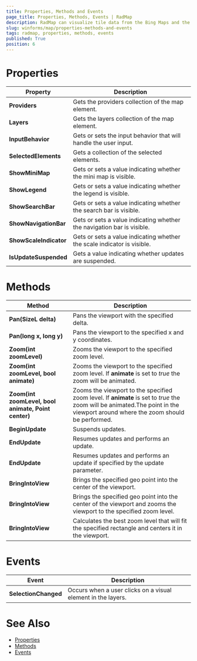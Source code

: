 ```yaml
---
title: Properties, Methods and Events
page_title: Properties, Methods, Events | RadMap
description: RadMap can visualize tile data from the Bing Maps and the OpenStreetMaps REST services as well as from the local file system.
slug: winforms/map/properties-methods-and-events
tags: radmap, properties, methods, events
published: True
position: 6
---
```


# Properties

|Property|Description|
|------|------|
|__Providers__|Gets the providers collection of the map element.|
|__Layers__|Gets the layers collection of the map element.|
|__InputBehavior__|Gets or sets the input behavior that will handle the user input.|
|__SelectedElements__|Gets a collection of the selected elements.|
|__ShowMiniMap__|Gets or sets a value indicating whether the mini map is visible.|
|__ShowLegend__|Gets or sets a value indicating whether the legend is visible.|
|__ShowSearchBar__|Gets or sets a value indicating whether the search bar is visible.|
|__ShowNavigationBar__|Gets or sets a value indicating whether the navigation bar is visible.|
|__ShowScaleIndicator__|Gets or sets a value indicating whether the scale indicator is visible.|
|__IsUpdateSuspended__|Gets a value indicating whether updates are suspended.|

# Methods

|Method|Description|
|------|------|
|__Pan(SizeL delta)__|Pans the viewport with the specified delta.|
|__Pan(long x, long y)__|Pans the viewport to the specified x and y coordinates.|
|__Zoom(int zoomLevel)__|Zooms the viewport to the specified zoom level.|
|__Zoom(int zoomLevel, bool animate)__|Zooms the viewport to the specified zoom level. If __animate__ is set to *true* the zoom will be animated.|
|__Zoom(int zoomLevel, bool animate, Point center)__|Zooms the viewport to the specified zoom level. If __animate__ is set to *true* the zoom will be animated.The point in the viewport around where the zoom should be performed.|
|__BeginUpdate__|Suspends updates.|
|__EndUpdate__|Resumes updates and performs an update.|
|__EndUpdate__|Resumes updates and performs an update if specified by the update parameter.|
|__BringIntoView__|Brings the specified geo point into the center of the viewport.|
|__BringIntoView__|Brings the specified geo point into the center of the viewport and zooms the viewport to the specified zoom level.|
|__BringIntoView__|Calculates the best zoom level that will fit the specified rectangle and centers it in the viewport.|

# Events

|Event|Description|
|------|------|
|__SelectionChanged__|Occurs when a user clicks on a visual element in the layers.|

# See Also

* [Properties](http://docs.telerik.com/devtools/winforms/api/html/properties_t_telerik_wincontrols_ui_radmap.htm)
* [Methods](http://docs.telerik.com/devtools/winforms/api/html/methods_t_telerik_wincontrols_ui_radmap.htm)
* [Events](http://docs.telerik.com/devtools/winforms/api/html/events_t_telerik_wincontrols_ui_radmap.htm)

